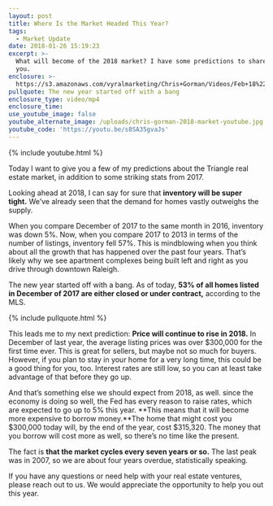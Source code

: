 ```yaml
---
layout: post
title: Where Is the Market Headed This Year?
tags:
  - Market Update
date: 2018-01-26 15:19:23
excerpt: >-
  What will become of the 2018 market? I have some predictions to share with
  you.
enclosure: >-
  https://s3.amazonaws.com/vyralmarketing/Chris+Gorman/Videos/Feb+18%22/Triangle+Area+Real+Estate-+What+Will+Happen+in+the+2018+Market%253F.mp4
pullquote: The new year started off with a bang
enclosure_type: video/mp4
enclosure_time:
use_youtube_image: false
youtube_alternate_image: /uploads/chris-gorman-2018-market-youtube.jpg
youtube_code: 'https://youtu.be/s8SA35gvaJs'
---
```



{% include youtube.html %}

Today I want to give you a few of my predictions about the Triangle real estate market, in addition to some striking stats from 2017.

Looking ahead at 2018, I can say for sure that **inventory will be super tight.** We’ve already seen that the demand for homes vastly outweighs the supply.

When you compare December of 2017 to the same month in 2016, inventory was down 5%. Now, when you compare 2017 to 2013 in terms of the number of listings, inventory fell 57%. This is mindblowing when you think about all the growth that has happened over the past four years. That’s likely why we see apartment complexes being built left and right as you drive through downtown Raleigh.

The new year started off with a bang. As of today, **53% of all homes listed in December of 2017 are either closed or under contract,** according to the MLS.

{% include pullquote.html %}

This leads me to my next prediction: **Price will continue to rise in 2018.** In December of last year, the average listing prices was over $300,000 for the first time ever. This is great for sellers, but maybe not so much for buyers. However, if you plan to stay in your home for a very long time, this could be a good thing for you, too. Interest rates are still low, so you can at least take advantage of that before they go up.

And that’s something else we should expect from 2018, as well. since the economy is doing so well, the Fed has every reason to raise rates, which are expected to go up to 5% this year. **This means that it will become more expensive to borrow money.**The home that might cost you $300,000 today will, by the end of the year, cost $315,320. The money that you borrow will cost more as well, so there’s no time like the present.

The fact is **that the market cycles every seven years or so.** The last peak was in 2007, so we are about four years overdue, statistically speaking.

If you have any questions or need help with your real estate ventures, please reach out to us. We would appreciate the opportunity to help you out this year.